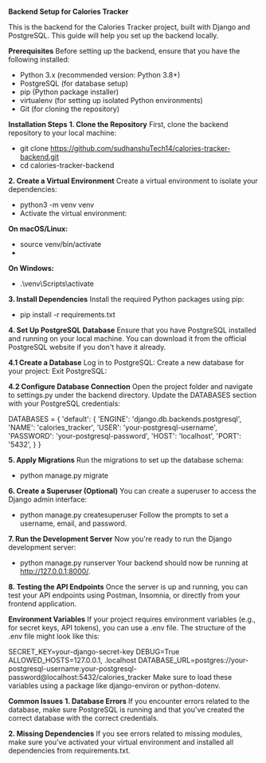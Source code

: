 **Backend Setup for Calories Tracker**

This is the backend for the Calories Tracker project, built with Django and PostgreSQL. This guide will help you set up the backend locally.

**Prerequisites**
Before setting up the backend, ensure that you have the following installed:

- Python 3.x (recommended version: Python 3.8+)
- PostgreSQL (for database setup)
- pip (Python package installer)
- virtualenv (for setting up isolated Python environments)
- Git (for cloning the repository)

**Installation Steps**
**1. Clone the Repository**
First, clone the backend repository to your local machine:

- git clone https://github.com/sudhanshuTech14/calories-tracker-backend.git
- cd calories-tracker-backend

**2. Create a Virtual Environment**
Create a virtual environment to isolate your dependencies:
- python3 -m venv venv
- Activate the virtual environment:

**On macOS/Linux:**
- source venv/bin/activate
- 
**On Windows:**
- .\venv\Scripts\activate

**3. Install Dependencies**
Install the required Python packages using pip:
- pip install -r requirements.txt

**4. Set Up PostgreSQL Database**
Ensure that you have PostgreSQL installed and running on your local machine. You can download it from the official PostgreSQL website if you don't have it already.

**4.1 Create a Database**
Log in to PostgreSQL:
Create a new database for your project:
Exit PostgreSQL:

**4.2 Configure Database Connection**
Open the project folder and navigate to settings.py under the backend directory. Update the DATABASES section with your PostgreSQL credentials:

DATABASES = {
    'default': {
        'ENGINE': 'django.db.backends.postgresql',
        'NAME': 'calories_tracker',
        'USER': 'your-postgresql-username',
        'PASSWORD': 'your-postgresql-password',
        'HOST': 'localhost',
        'PORT': '5432',
    }
}

**5. Apply Migrations**
Run the migrations to set up the database schema:
- python manage.py migrate

**6. Create a Superuser (Optional)**
You can create a superuser to access the Django admin interface:
- python manage.py createsuperuser
Follow the prompts to set a username, email, and password.

**7. Run the Development Server**
Now you're ready to run the Django development server:
- python manage.py runserver
Your backend should now be running at http://127.0.0.1:8000/.

**8. Testing the API Endpoints**
Once the server is up and running, you can test your API endpoints using Postman, Insomnia, or directly from your frontend application.

**Environment Variables**
If your project requires environment variables (e.g., for secret keys, API tokens), you can use a .env file. The structure of the .env file might look like this:

SECRET_KEY=your-django-secret-key
DEBUG=True
ALLOWED_HOSTS=127.0.0.1, .localhost
DATABASE_URL=postgres://your-postgresql-username:your-postgresql-password@localhost:5432/calories_tracker
Make sure to load these variables using a package like django-environ or python-dotenv.

**Common Issues**
**1. Database Errors**
If you encounter errors related to the database, make sure PostgreSQL is running and that you've created the correct database with the correct credentials.

**2. Missing Dependencies**
If you see errors related to missing modules, make sure you've activated your virtual environment and installed all dependencies from requirements.txt.
